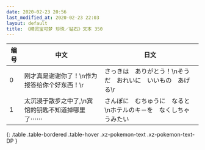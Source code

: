 ```yaml
---
date: 2020-02-23 20:56
last_modified_at: 2020-02-23 22:03
layout: default
title: 《精灵宝可梦 珍珠／钻石》文本 350
---
```

| 编号 | 中文 | 日文 |
| ---- | ---- | ---- |
| 0 | 刚才真是谢谢你了！\n作为报答给你个好东西！\r | さっきは　ありがとう！\nそうだ　おれいに　いいもの　あげる\r |
| 1 | 太沉浸于散步之中了,\n宾馆的钥匙不知道掉哪里了⋯⋯ | さんぽに　むちゅうに　なると\nホテルのキ－を　なくしちゃうみたい |
{: .table .table-bordered .table-hover .xz-pokemon-text .xz-pokemon-text-DP }